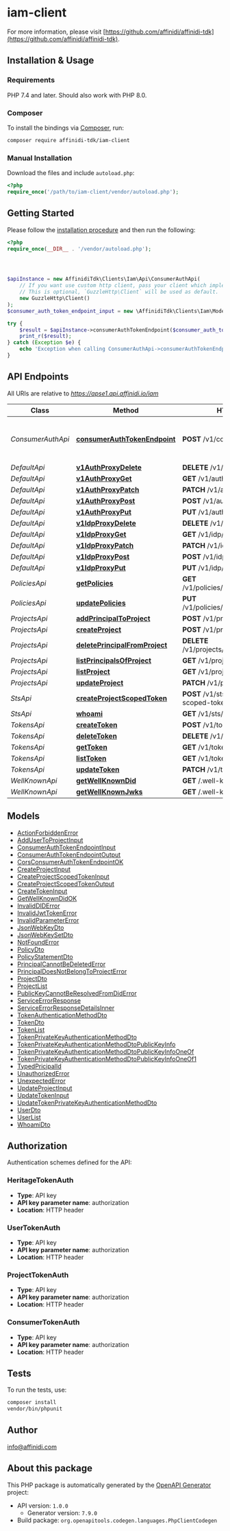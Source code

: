 # iam-client

For more information, please visit [https://github.com/affinidi/affinidi-tdk](https://github.com/affinidi/affinidi-tdk).

## Installation & Usage

### Requirements

PHP 7.4 and later.
Should also work with PHP 8.0.

### Composer

To install the bindings via [Composer](https://getcomposer.org/), run:

```bash
composer require affinidi-tdk/iam-client
```

### Manual Installation

Download the files and include `autoload.php`:

```php
<?php
require_once('/path/to/iam-client/vendor/autoload.php');
```

## Getting Started

Please follow the [installation procedure](#installation--usage) and then run the following:

```php
<?php
require_once(__DIR__ . '/vendor/autoload.php');




$apiInstance = new AffinidiTdk\Clients\Iam\Api\ConsumerAuthApi(
    // If you want use custom http client, pass your client which implements `GuzzleHttp\ClientInterface`.
    // This is optional, `GuzzleHttp\Client` will be used as default.
    new GuzzleHttp\Client()
);
$consumer_auth_token_endpoint_input = new \AffinidiTdk\Clients\Iam\Model\ConsumerAuthTokenEndpointInput(); // \AffinidiTdk\Clients\Iam\Model\ConsumerAuthTokenEndpointInput | ConsumerAuthTokenEndpoint

try {
    $result = $apiInstance->consumerAuthTokenEndpoint($consumer_auth_token_endpoint_input);
    print_r($result);
} catch (Exception $e) {
    echo 'Exception when calling ConsumerAuthApi->consumerAuthTokenEndpoint: ', $e->getMessage(), PHP_EOL;
}

```

## API Endpoints

All URIs are relative to *https://apse1.api.affinidi.io/iam*

| Class             | Method                                                                                 | HTTP request                                     | Description                           |
| ----------------- | -------------------------------------------------------------------------------------- | ------------------------------------------------ | ------------------------------------- |
| _ConsumerAuthApi_ | [**consumerAuthTokenEndpoint**](docs/Api/ConsumerAuthApi.md#consumerauthtokenendpoint) | **POST** /v1/consumer/oauth2/token               | The Consumer OAuth 2.0 Token Endpoint |
| _DefaultApi_      | [**v1AuthProxyDelete**](docs/Api/DefaultApi.md#v1authproxydelete)                      | **DELETE** /v1/auth/{proxy+}                     |
| _DefaultApi_      | [**v1AuthProxyGet**](docs/Api/DefaultApi.md#v1authproxyget)                            | **GET** /v1/auth/{proxy+}                        |
| _DefaultApi_      | [**v1AuthProxyPatch**](docs/Api/DefaultApi.md#v1authproxypatch)                        | **PATCH** /v1/auth/{proxy+}                      |
| _DefaultApi_      | [**v1AuthProxyPost**](docs/Api/DefaultApi.md#v1authproxypost)                          | **POST** /v1/auth/{proxy+}                       |
| _DefaultApi_      | [**v1AuthProxyPut**](docs/Api/DefaultApi.md#v1authproxyput)                            | **PUT** /v1/auth/{proxy+}                        |
| _DefaultApi_      | [**v1IdpProxyDelete**](docs/Api/DefaultApi.md#v1idpproxydelete)                        | **DELETE** /v1/idp/{proxy+}                      |
| _DefaultApi_      | [**v1IdpProxyGet**](docs/Api/DefaultApi.md#v1idpproxyget)                              | **GET** /v1/idp/{proxy+}                         |
| _DefaultApi_      | [**v1IdpProxyPatch**](docs/Api/DefaultApi.md#v1idpproxypatch)                          | **PATCH** /v1/idp/{proxy+}                       |
| _DefaultApi_      | [**v1IdpProxyPost**](docs/Api/DefaultApi.md#v1idpproxypost)                            | **POST** /v1/idp/{proxy+}                        |
| _DefaultApi_      | [**v1IdpProxyPut**](docs/Api/DefaultApi.md#v1idpproxyput)                              | **PUT** /v1/idp/{proxy+}                         |
| _PoliciesApi_     | [**getPolicies**](docs/Api/PoliciesApi.md#getpolicies)                                 | **GET** /v1/policies/principals/{principalId}    |
| _PoliciesApi_     | [**updatePolicies**](docs/Api/PoliciesApi.md#updatepolicies)                           | **PUT** /v1/policies/principals/{principalId}    |
| _ProjectsApi_     | [**addPrincipalToProject**](docs/Api/ProjectsApi.md#addprincipaltoproject)             | **POST** /v1/projects/principals                 |
| _ProjectsApi_     | [**createProject**](docs/Api/ProjectsApi.md#createproject)                             | **POST** /v1/projects                            |
| _ProjectsApi_     | [**deletePrincipalFromProject**](docs/Api/ProjectsApi.md#deleteprincipalfromproject)   | **DELETE** /v1/projects/principals/{principalId} |
| _ProjectsApi_     | [**listPrincipalsOfProject**](docs/Api/ProjectsApi.md#listprincipalsofproject)         | **GET** /v1/projects/principals                  |
| _ProjectsApi_     | [**listProject**](docs/Api/ProjectsApi.md#listproject)                                 | **GET** /v1/projects                             |
| _ProjectsApi_     | [**updateProject**](docs/Api/ProjectsApi.md#updateproject)                             | **PATCH** /v1/projects/{projectId}               |
| _StsApi_          | [**createProjectScopedToken**](docs/Api/StsApi.md#createprojectscopedtoken)            | **POST** /v1/sts/create-project-scoped-token     |
| _StsApi_          | [**whoami**](docs/Api/StsApi.md#whoami)                                                | **GET** /v1/sts/whoami                           |
| _TokensApi_       | [**createToken**](docs/Api/TokensApi.md#createtoken)                                   | **POST** /v1/tokens                              |
| _TokensApi_       | [**deleteToken**](docs/Api/TokensApi.md#deletetoken)                                   | **DELETE** /v1/tokens/{tokenId}                  |
| _TokensApi_       | [**getToken**](docs/Api/TokensApi.md#gettoken)                                         | **GET** /v1/tokens/{tokenId}                     |
| _TokensApi_       | [**listToken**](docs/Api/TokensApi.md#listtoken)                                       | **GET** /v1/tokens                               |
| _TokensApi_       | [**updateToken**](docs/Api/TokensApi.md#updatetoken)                                   | **PATCH** /v1/tokens/{tokenId}                   |
| _WellKnownApi_    | [**getWellKnownDid**](docs/Api/WellKnownApi.md#getwellknowndid)                        | **GET** /.well-known/did.json                    |
| _WellKnownApi_    | [**getWellKnownJwks**](docs/Api/WellKnownApi.md#getwellknownjwks)                      | **GET** /.well-known/jwks.json                   |

## Models

- [ActionForbiddenError](docs/Model/ActionForbiddenError.md)
- [AddUserToProjectInput](docs/Model/AddUserToProjectInput.md)
- [ConsumerAuthTokenEndpointInput](docs/Model/ConsumerAuthTokenEndpointInput.md)
- [ConsumerAuthTokenEndpointOutput](docs/Model/ConsumerAuthTokenEndpointOutput.md)
- [CorsConsumerAuthTokenEndpointOK](docs/Model/CorsConsumerAuthTokenEndpointOK.md)
- [CreateProjectInput](docs/Model/CreateProjectInput.md)
- [CreateProjectScopedTokenInput](docs/Model/CreateProjectScopedTokenInput.md)
- [CreateProjectScopedTokenOutput](docs/Model/CreateProjectScopedTokenOutput.md)
- [CreateTokenInput](docs/Model/CreateTokenInput.md)
- [GetWellKnownDidOK](docs/Model/GetWellKnownDidOK.md)
- [InvalidDIDError](docs/Model/InvalidDIDError.md)
- [InvalidJwtTokenError](docs/Model/InvalidJwtTokenError.md)
- [InvalidParameterError](docs/Model/InvalidParameterError.md)
- [JsonWebKeyDto](docs/Model/JsonWebKeyDto.md)
- [JsonWebKeySetDto](docs/Model/JsonWebKeySetDto.md)
- [NotFoundError](docs/Model/NotFoundError.md)
- [PolicyDto](docs/Model/PolicyDto.md)
- [PolicyStatementDto](docs/Model/PolicyStatementDto.md)
- [PrincipalCannotBeDeletedError](docs/Model/PrincipalCannotBeDeletedError.md)
- [PrincipalDoesNotBelongToProjectError](docs/Model/PrincipalDoesNotBelongToProjectError.md)
- [ProjectDto](docs/Model/ProjectDto.md)
- [ProjectList](docs/Model/ProjectList.md)
- [PublicKeyCannotBeResolvedFromDidError](docs/Model/PublicKeyCannotBeResolvedFromDidError.md)
- [ServiceErrorResponse](docs/Model/ServiceErrorResponse.md)
- [ServiceErrorResponseDetailsInner](docs/Model/ServiceErrorResponseDetailsInner.md)
- [TokenAuthenticationMethodDto](docs/Model/TokenAuthenticationMethodDto.md)
- [TokenDto](docs/Model/TokenDto.md)
- [TokenList](docs/Model/TokenList.md)
- [TokenPrivateKeyAuthenticationMethodDto](docs/Model/TokenPrivateKeyAuthenticationMethodDto.md)
- [TokenPrivateKeyAuthenticationMethodDtoPublicKeyInfo](docs/Model/TokenPrivateKeyAuthenticationMethodDtoPublicKeyInfo.md)
- [TokenPrivateKeyAuthenticationMethodDtoPublicKeyInfoOneOf](docs/Model/TokenPrivateKeyAuthenticationMethodDtoPublicKeyInfoOneOf.md)
- [TokenPrivateKeyAuthenticationMethodDtoPublicKeyInfoOneOf1](docs/Model/TokenPrivateKeyAuthenticationMethodDtoPublicKeyInfoOneOf1.md)
- [TypedPricipalId](docs/Model/TypedPricipalId.md)
- [UnauthorizedError](docs/Model/UnauthorizedError.md)
- [UnexpectedError](docs/Model/UnexpectedError.md)
- [UpdateProjectInput](docs/Model/UpdateProjectInput.md)
- [UpdateTokenInput](docs/Model/UpdateTokenInput.md)
- [UpdateTokenPrivateKeyAuthenticationMethodDto](docs/Model/UpdateTokenPrivateKeyAuthenticationMethodDto.md)
- [UserDto](docs/Model/UserDto.md)
- [UserList](docs/Model/UserList.md)
- [WhoamiDto](docs/Model/WhoamiDto.md)

## Authorization

Authentication schemes defined for the API:

### HeritageTokenAuth

- **Type**: API key
- **API key parameter name**: authorization
- **Location**: HTTP header

### UserTokenAuth

- **Type**: API key
- **API key parameter name**: authorization
- **Location**: HTTP header

### ProjectTokenAuth

- **Type**: API key
- **API key parameter name**: authorization
- **Location**: HTTP header

### ConsumerTokenAuth

- **Type**: API key
- **API key parameter name**: authorization
- **Location**: HTTP header

## Tests

To run the tests, use:

```bash
composer install
vendor/bin/phpunit
```

## Author

info@affinidi.com

## About this package

This PHP package is automatically generated by the [OpenAPI Generator](https://openapi-generator.tech) project:

- API version: `1.0.0`
  - Generator version: `7.9.0`
- Build package: `org.openapitools.codegen.languages.PhpClientCodegen`
